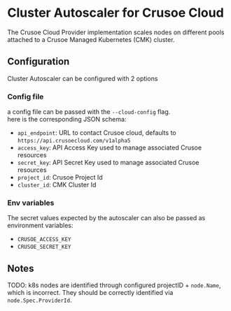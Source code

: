 # Cluster Autoscaler for Crusoe Cloud

The Crusoe Cloud Provider implementation scales nodes on different pools
attached to a Crusoe Managed Kubernetes (CMK) cluster.

## Configuration

Cluster Autoscaler can be configured with 2 options
### Config file
a config file can be passed with the `--cloud-config` flag.  
here is the corresponding JSON schema:
* `api_endpoint`: URL to contact Crusoe cloud, defaults to `https://api.crusoecloud.com/v1alpha5`
* `access_key`: API Access Key used to manage associated Crusoe resources
* `secret_key`: API Secret Key used to manage associated Crusoe resources
* `project_id`: Crusoe Project Id
* `cluster_id`: CMK Cluster Id

### Env variables

The secret values expected by the autoscaler can also be passed as environment variables:

- `CRUSOE_ACCESS_KEY`
- `CRUSOE_SECRET_KEY`

## Notes

TODO: k8s nodes are identified through configured projectID + `node.Name`,
which is incorrect. They should be correctly identified via `node.Spec.ProviderId`.
